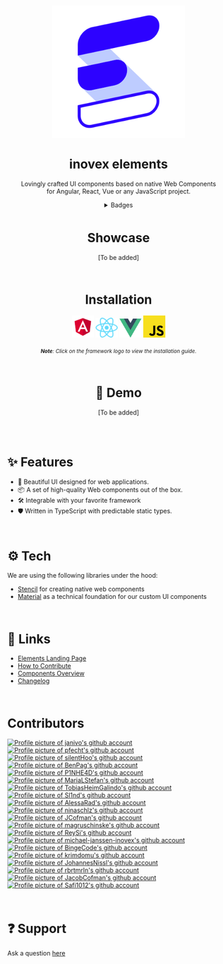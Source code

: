 <div align="center">
<p>
  <a href="https://elements.inovex.de/#/">
    <img width="300" src="packages/landingpage-new/public/heartbeat.svg">
  </a>
</p>

# inovex elements


Lovingly crafted UI components based on native Web Components <br>for Angular, React, Vue or any JavaScript project.

<details>
<summary  align="center" style="margin-bottom:10px">Badges</summary>

![GitHub](https://img.shields.io/github/license/inovex/elements?style=plastic)
![GitHub commits since latest release (by date)](https://img.shields.io/github/commits-since/inovex/elements/latest/master?style=plastic)
![GitHub issues](https://img.shields.io/github/issues/inovex/elements?style=plastic)
![npm bundle size](https://img.shields.io/bundlephobia/min/@inovex.de/elements@8.0.0?style=plastic)
![Libraries.io dependency status for latest release](https://img.shields.io/librariesio/release/npm/@inovex.de/elements?style=plastic)
![GitHub package.json version](https://img.shields.io/github/package-json/v/inovex/elements?style=plastic)
![GitHub Repo stars](https://img.shields.io/github/stars/inovex/elements?style=social)
</details>

# Showcase
[To be added]
<!-- TODO: Add inovex-elements image showcase -->

<br>

<h1 align="center">Installation</h1>

<div align="center">
  <a href="https://github.com/inovex/elements/blob/master/packages/storybook/src/stories/docs/framework-integration/angular-instructions.stories.mdx"><img width="50" src="packages/landingpage-new/public/angular.svg"></a>
  <a href="https://github.com/inovex/elements/blob/master/packages/storybook/src/stories/docs/framework-integration/react-instructions.stories.mdx"><img width="50" src="packages/landingpage-new/public/react.svg"></a>
  <a href="https://github.com/inovex/elements/blob/master/packages/storybook/src/stories/docs/framework-integration/vue-instructions.stories.mdx"><img width="50" src="packages/landingpage-new/public/vue.svg"></a>
  <a href="https://github.com/inovex/elements/blob/master/packages/storybook/src/stories/docs/framework-integration/javascript-instructions.stories.mdx"><img width="50" src="packages/landingpage-new/public/javascript.svg"></a>
</div>


 <sub>***Note**: Click on the framework logo to view the installation guide.*</sub>

<br>

# 🚀 Demo
<!-- TODO: Add a demo -->
[To be added]

</div>

<br><br>

# ✨ Features
  
  - 🌈 Beautiful UI designed for web applications.
  - 📦 A set of high-quality Web components out of the box.
  - 🛠️ Integrable with your favorite framework
  - 🛡 Written in TypeScript with predictable static types.

<br>

# ⚙️ Tech
We are using the following libraries under the hood:
- [Stencil](https://github.com/ionic-team/stencil) for creating native web components
- [Material](https://github.com/material-components/material-components-web) as a technical foundation for our custom UI components

<br>

# 🔗 Links

- [Elements Landing Page](https://elements.inovex.de/#/)
- [How to Contribute](https://elements.inovex.de/version/v8.0.0/?path=/docs/docs-contributing-quick-start--page)
- [Components Overview](https://elements.inovex.de/version/v8.0.0/?path=/docs/docs-welcome--page)
- [Changelog](https://elements.inovex.de/version/v8.0.0/?path=/docs/docs-changelog--page)
<!-- - [Customizing theme]()  -->

<br>

# Contributors
 <a href="https://github.com/janivo"><img src="https://avatars.githubusercontent.com/u/22963121?s=120&v=4" alt="Profile picture of janivo's github account" width="60px"></a>
<a href="https://github.com/pfecht"><img src="https://avatars.githubusercontent.com/u/26819398?s=120&v=4" alt="Profile picture of pfecht's github account" width="60px"></a>
<a href="https://github.com/silentHoo"><img src="https://avatars.githubusercontent.com/u/1610894?s=120&v=4" alt="Profile picture of silentHoo's github account" width="60px"></a>
<a href="https://github.com/BenPag"><img src="https://avatars.githubusercontent.com/u/23154336?s=120&v=4" alt="Profile picture of BenPag's github account" width="60px"></a>
<a href="https://github.com/P1NHE4D"><img src="https://avatars.githubusercontent.com/u/44554211?s=120&v=4" alt="Profile picture of P1NHE4D's github account" width="60px"></a>
<a href="https://github.com/MariaLStefan"><img src="https://avatars.githubusercontent.com/u/103122411?s=120&v=4" alt="Profile picture of MariaLStefan's github account" width="60px"></a>
<a href="https://github.com/TobiasHeimGalindo"><img src="https://avatars.githubusercontent.com/u/81302108?s=120&v=4" alt="Profile picture of TobiasHeimGalindo's github account" width="60px"></a>
<a href="https://github.com/Sl1nd"><img src="https://avatars.githubusercontent.com/u/12165722?s=120&v=4" alt="Profile picture of Sl1nd's github account" width="60px"></a>
<a href="https://github.com/AlessaRad"><img src="https://avatars.githubusercontent.com/u/76041234?s=120&v=4" alt="Profile picture of AlessaRad's github account" width="60px"></a>
<a href="https://github.com/ninaschlz"><img src="https://avatars.githubusercontent.com/u/93990641?s=120&v=4" alt="Profile picture of ninaschlz's github account" width="60px"></a>
<a href="https://github.com/JCofman"><img src="https://avatars.githubusercontent.com/u/2118956?s=120&v=4" alt="Profile picture of JCofman's github account" width="60px"></a>
<a href="https://github.com/magruschinske"><img src="https://avatars.githubusercontent.com/u/2526728?s=120&v=4" alt="Profile picture of magruschinske's github account" width="60px"></a>
<a href="https://github.com/ReySi"><img src="https://avatars.githubusercontent.com/u/17897870?s=120&v=4" alt="Profile picture of ReySi's github account" width="60px"></a>
<a href="https://github.com/michael-janssen-inovex"><img src="https://avatars.githubusercontent.com/u/110045164?s=120&v=4" alt="Profile picture of michael-janssen-inovex's github account" width="60px"></a>
<a href="https://github.com/BingeCode"><img src="https://avatars.githubusercontent.com/u/48513535?s=120&v=4" alt="Profile picture of BingeCode's github account" width="60px"></a>
<a href="https://github.com/krimdomu"><img src="https://avatars.githubusercontent.com/u/388436?s=120&v=4" alt="Profile picture of krimdomu's github account" width="60px"></a>
<a href="https://github.com/JohannesNissl"><img src="https://avatars.githubusercontent.com/u/93182203?s=120&v=4" alt="Profile picture of JohannesNissl's github account" width="60px"></a>
<a href="https://github.com/rbrtmrln"><img src="https://avatars.githubusercontent.com/u/21999136?s=120&v=4" alt="Profile picture of rbrtmrln's github account" width="60px"></a>
<a href="https://github.com/JacobCofman"><img src="https://avatars.githubusercontent.com/u/47525997?s=120&v=4" alt="Profile picture of JacobCofman's github account" width="60px"></a>
<a href="https://github.com/Safi1012"><img src="https://avatars.githubusercontent.com/u/3514796?s=120&v=4" alt="Profile picture of Safi1012's github account" width="60px"></a>

<br>

# ❓ Support

Ask a question [here](https://github.com/inovex/elements/issues)

